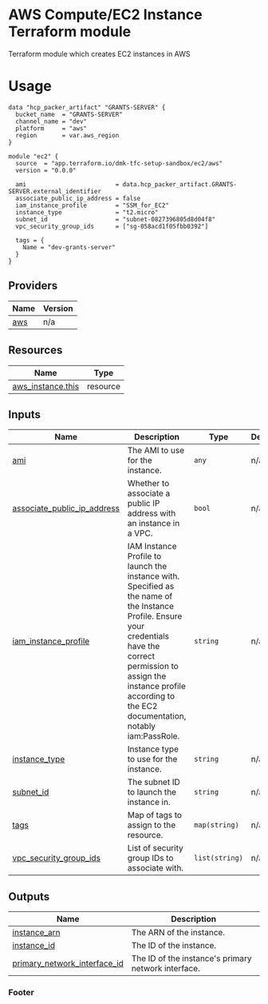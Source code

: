 <!-- BEGIN_TF_DOCS -->

# AWS Compute/EC2 Instance Terraform module

Terraform module which creates EC2 instances in AWS

# Usage
```hcl
data "hcp_packer_artifact" "GRANTS-SERVER" {
  bucket_name  = "GRANTS-SERVER"
  channel_name = "dev"
  platform     = "aws"
  region       = var.aws_region
}

module "ec2" {
  source  = "app.terraform.io/dmk-tfc-setup-sandbox/ec2/aws"
  version = "0.0.0"

  ami                         = data.hcp_packer_artifact.GRANTS-SERVER.external_identifier
  associate_public_ip_address = false
  iam_instance_profile        = "SSM_for_EC2"
  instance_type               = "t2.micro"
  subnet_id                   = "subnet-0827396805d8d04f8"
  vpc_security_group_ids      = ["sg-058acd1f05fbb0392"]

  tags = {
    Name = "dev-grants-server"
  }
}
```

## Providers

| Name | Version |
|------|---------|
| <a name="provider_aws"></a> [aws](#provider\_aws) | n/a |

## Resources

| Name | Type |
|------|------|
| [aws_instance.this](https://registry.terraform.io/providers/hashicorp/aws/latest/docs/resources/instance) | resource |
## Inputs

| Name | Description | Type | Default | Required |
|------|-------------|------|---------|:--------:|
| <a name="input_ami"></a> [ami](#input\_ami) | The AMI to use for the instance. | `any` | n/a | yes |
| <a name="input_associate_public_ip_address"></a> [associate\_public\_ip\_address](#input\_associate\_public\_ip\_address) | Whether to associate a public IP address with an instance in a VPC. | `bool` | n/a | yes |
| <a name="input_iam_instance_profile"></a> [iam\_instance\_profile](#input\_iam\_instance\_profile) | IAM Instance Profile to launch the instance with. Specified as the name of the Instance Profile. Ensure your credentials have the correct permission to assign the instance profile according to the EC2 documentation, notably iam:PassRole. | `string` | n/a | yes |
| <a name="input_instance_type"></a> [instance\_type](#input\_instance\_type) | Instance type to use for the instance. | `string` | n/a | yes |
| <a name="input_subnet_id"></a> [subnet\_id](#input\_subnet\_id) | The subnet ID to launch the instance in. | `string` | n/a | yes |
| <a name="input_tags"></a> [tags](#input\_tags) | Map of tags to assign to the resource. | `map(string)` | n/a | yes |
| <a name="input_vpc_security_group_ids"></a> [vpc\_security\_group\_ids](#input\_vpc\_security\_group\_ids) | List of security group IDs to associate with. | `list(string)` | n/a | yes |
## Outputs

| Name | Description |
|------|-------------|
| <a name="output_instance_arn"></a> [instance\_arn](#output\_instance\_arn) | The ARN of the instance. |
| <a name="output_instance_id"></a> [instance\_id](#output\_instance\_id) | The ID of the instance. |
| <a name="output_primary_network_interface_id"></a> [primary\_network\_interface\_id](#output\_primary\_network\_interface\_id) | The ID of the instance's primary network interface. |
### Footer
<!-- END_TF_DOCS -->